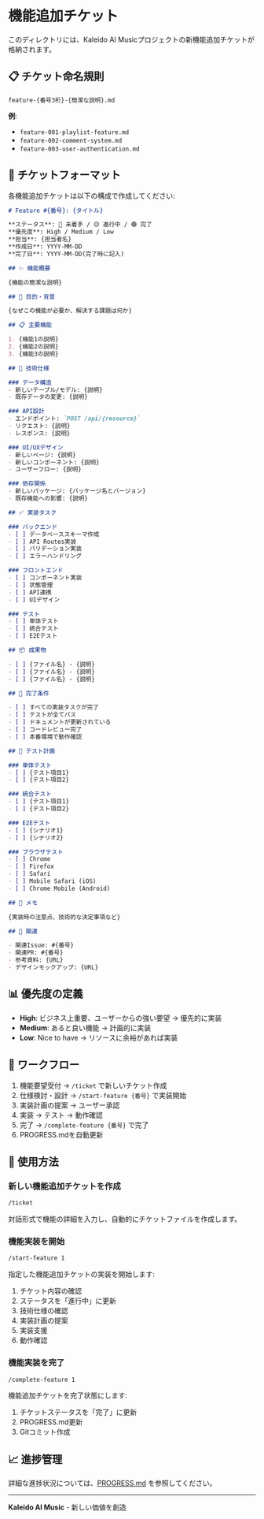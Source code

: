 # 機能追加チケット

このディレクトリには、Kaleido AI Musicプロジェクトの新機能追加チケットが格納されます。

## 📋 チケット命名規則

```
feature-{番号3桁}-{簡潔な説明}.md
```

**例**:
- `feature-001-playlist-feature.md`
- `feature-002-comment-system.md`
- `feature-003-user-authentication.md`

## 📝 チケットフォーマット

各機能追加チケットは以下の構成で作成してください:

```markdown
# Feature #{番号}: {タイトル}

**ステータス**: 🔴 未着手 / 🟡 進行中 / 🟢 完了
**優先度**: High / Medium / Low
**担当**: {担当者名}
**作成日**: YYYY-MM-DD
**完了日**: YYYY-MM-DD(完了時に記入)

## ✨ 機能概要

{機能の簡潔な説明}

## 🎯 目的・背景

{なぜこの機能が必要か、解決する課題は何か}

## 📋 主要機能

1. {機能1の説明}
2. {機能2の説明}
3. {機能3の説明}

## 🔧 技術仕様

### データ構造
- 新しいテーブル/モデル: {説明}
- 既存データの変更: {説明}

### API設計
- エンドポイント: `POST /api/{resource}`
- リクエスト: {説明}
- レスポンス: {説明}

### UI/UXデザイン
- 新しいページ: {説明}
- 新しいコンポーネント: {説明}
- ユーザーフロー: {説明}

### 依存関係
- 新しいパッケージ: {パッケージ名とバージョン}
- 既存機能への影響: {説明}

## ✅ 実装タスク

### バックエンド
- [ ] データベーススキーマ作成
- [ ] API Routes実装
- [ ] バリデーション実装
- [ ] エラーハンドリング

### フロントエンド
- [ ] コンポーネント実装
- [ ] 状態管理
- [ ] API連携
- [ ] UIデザイン

### テスト
- [ ] 単体テスト
- [ ] 統合テスト
- [ ] E2Eテスト

## 📦 成果物

- [ ] {ファイル名} - {説明}
- [ ] {ファイル名} - {説明}
- [ ] {ファイル名} - {説明}

## 🎯 完了条件

- [ ] すべての実装タスクが完了
- [ ] テストが全てパス
- [ ] ドキュメントが更新されている
- [ ] コードレビュー完了
- [ ] 本番環境で動作確認

## 🧪 テスト計画

### 単体テスト
- [ ] {テスト項目1}
- [ ] {テスト項目2}

### 統合テスト
- [ ] {テスト項目1}
- [ ] {テスト項目2}

### E2Eテスト
- [ ] {シナリオ1}
- [ ] {シナリオ2}

### ブラウザテスト
- [ ] Chrome
- [ ] Firefox
- [ ] Safari
- [ ] Mobile Safari (iOS)
- [ ] Chrome Mobile (Android)

## 📝 メモ

{実装時の注意点、技術的な決定事項など}

## 🔗 関連

- 関連Issue: #{番号}
- 関連PR: #{番号}
- 参考資料: {URL}
- デザインモックアップ: {URL}
```

## 📊 優先度の定義

- **High**: ビジネス上重要、ユーザーからの強い要望 → 優先的に実装
- **Medium**: あると良い機能 → 計画的に実装
- **Low**: Nice to have → リソースに余裕があれば実装

## 🔄 ワークフロー

1. 機能要望受付 → `/ticket` で新しいチケット作成
2. 仕様検討・設計 → `/start-feature {番号}` で実装開始
3. 実装計画の提案 → ユーザー承認
4. 実装 → テスト → 動作確認
5. 完了 → `/complete-feature {番号}` で完了
6. PROGRESS.mdを自動更新

## 🚀 使用方法

### 新しい機能追加チケットを作成

```bash
/ticket
```

対話形式で機能の詳細を入力し、自動的にチケットファイルを作成します。

### 機能実装を開始

```bash
/start-feature 1
```

指定した機能追加チケットの実装を開始します:
1. チケット内容の確認
2. ステータスを「進行中」に更新
3. 技術仕様の確認
4. 実装計画の提案
5. 実装支援
6. 動作確認

### 機能実装を完了

```bash
/complete-feature 1
```

機能追加チケットを完了状態にします:
1. チケットステータスを「完了」に更新
2. PROGRESS.md更新
3. Gitコミット作成

## 📈 進捗管理

詳細な進捗状況については、[PROGRESS.md](PROGRESS.md) を参照してください。

---

**Kaleido AI Music** - 新しい価値を創造
